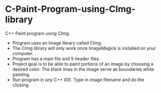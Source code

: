 # C-Paint-Program-using-CImg-library
C++ Paint program using CImg.

- Program uses an Image library called CImg.
- The CImg library will only work once ImageMagick is installed on your computer.
- Program has a main file and 5 header files
- Project goal is to be able to paint portions of an image by choosing a desired color. The black lines in the image serve as boundaries 
  while painting.
- Run program in any C++ IDE. Type in image filename and do the clicking.
